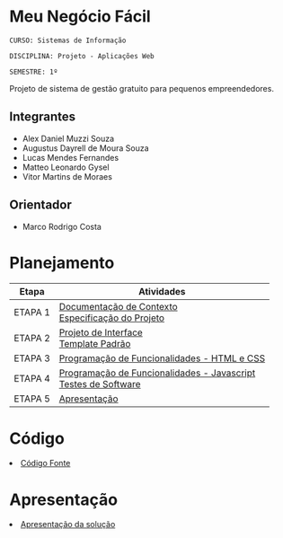 # Meu Negócio Fácil

`CURSO: Sistemas de Informação`

`DISCIPLINA: Projeto - Aplicações Web`

`SEMESTRE: 1º`

Projeto de sistema de gestão gratuito para pequenos empreendedores.

## Integrantes

* Alex Daniel Muzzi Souza  
* Augustus Dayrell de Moura Souza  
* Lucas Mendes Fernandes  
* Matteo Leonardo Gysel  
* Vitor Martins de Moraes



## Orientador

* Marco Rodrigo Costa

# Planejamento

| Etapa         | Atividades |
|  :----:   | ----------- |
| ETAPA 1         |[Documentação de Contexto](docs/context.md) <br> [Especificação do Projeto](docs/especification.md) |
| ETAPA 2         |[Projeto de Interface](docs/interface.md) <br> [Template Padrão](docs/template.md) |
| ETAPA 3         |[Programação de Funcionalidades - HTML e CSS](docs/development.md) |
| ETAPA 4        |[Programação de Funcionalidades - Javascript](docs/development.md) <br> [Testes de Software ](docs/tests.md) |
| ETAPA 5         | [Apresentação](presentation/README.md) |

# Código

<li><a href="src/README.md"> Código Fonte</a></li>

# Apresentação

<li><a href="presentation/README.md"> Apresentação da solução</a></li>
